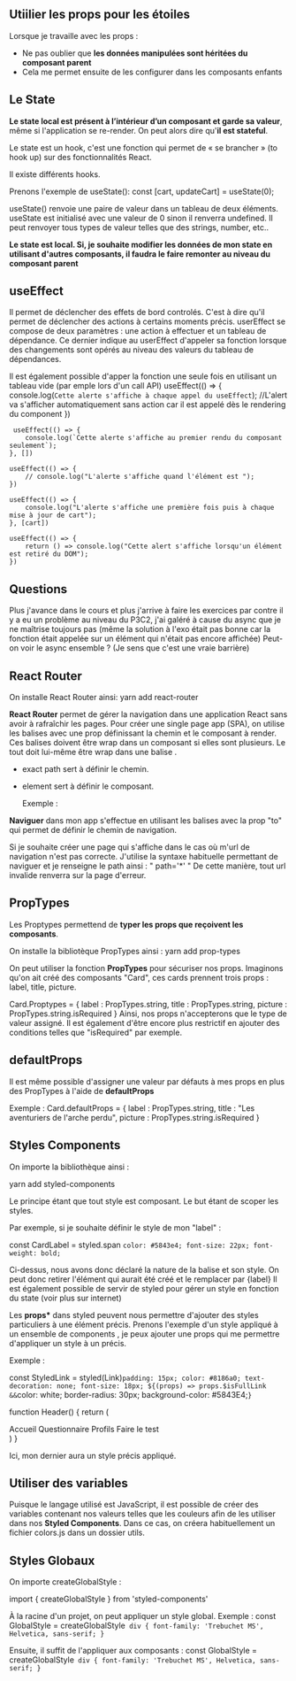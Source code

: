 ## Utiilier les props pour les étoiles

Lorsque je travaille avec les props :

- Ne pas oublier que **les données manipulées sont héritées du composant parent**
- Cela me permet ensuite de les configurer dans les composants enfants

## Le State

**Le state local est présent à l’intérieur d’un composant et garde sa valeur**, même si l'application se re-render.
On peut alors dire qu'**il est stateful**.

Le state est un hook, c'est une fonction qui permet de « se brancher » (to hook up) sur des fonctionnalités React.

Il existe différents hooks.

Prenons l'exemple de useState():
const [cart, updateCart] = useState(0);

useState() renvoie une paire de valeur dans un tableau de deux éléments.
useState est initialisé avec une valeur de 0 sinon il renverra undefined.
Il peut renvoyer tous types de valeur telles que des strings, number, etc..

**Le state est local. Si, je souhaite modifier les données de mon state en utilisant d'autres composants, il faudra le faire remonter au niveau du composant parent**

## useEffect

Il permet de déclencher des effets de bord controlés.
C'est à dire qu'il permet de déclencher des actions à certains moments précis.
userEffect se compose de deux paramètres : une action à effectuer et un tableau de dépendance.
Ce dernier indique au userEffect d'appeler sa fonction lorsque des changements sont opérés au niveau des valeurs du tableau de dépendances.

Il est également possible d'apper la fonction une seule fois en utilisant un tableau vide (par emple lors d'un call API)
useEffect(() => {
console.log(`Cette alerte s'affiche à chaque appel du useEffect`);
//L'alert va s'afficher automatiquement sans action car il est appelé dès le rendering du component
})

     useEffect(() => {
        console.log(`Cette alerte s'affiche au premier rendu du composant seulement`);
    }, [])

    useEffect(() => {
    	// console.log("L'alerte s'affiche quand l'élément est ");
    })

    useEffect(() => {
        console.log("L'alerte s'affiche une première fois puis à chaque mise à jour de cart");
    }, [cart])

    useEffect(() => {
        return () => console.log("Cette alert s'affiche lorsqu'un élément est retiré du DOM");
    })

## Questions

Plus j'avance dans le cours et plus j'arrive à faire les exercices par contre il y a eu un problème au niveau du P3C2, j'ai galéré à cause du async que je ne maîtrise toujours pas (même la solution à l'exo était pas bonne car la fonction était appelée sur un élément qui n'était pas encore affichée)
Peut-on voir le async ensemble ? (Je sens que c'est une vraie barrière)

## React Router

On installe React Router ainsi:
yarn add react-router

**React Router** permet de gérer la navigation dans une application React sans avoir à rafraîchir les pages.
Pour créer une single page app (SPA), on utilise les balises <Route> avec une prop définissant la chemin et le composant à render. Ces balises <Route> doivent être wrap dans un composant <Routes> si elles sont plusieurs.
Le tout doit lui-même être wrap dans une balise <Router>.

- exact path sert à définir le chemin.
- element sert à définir le composant.

  Exemple :

<!-- <Router>
    <Routes>
        <Route exact path = "/monPath" element = {< MonComposant/>}>
    </Routes>
</Router> -->

**Naviguer** dans mon app s'effectue en utilisant les balises <link> avec la prop "to" qui permet de définir le chemin de navigation.

<!-- Exemple : <link to = "/monPath"> -->

Si je souhaite créer une page qui s'affiche dans le cas où m'url de navigation n'est pas correcte.
J'utilise la syntaxe habituelle permettant de naviguer et je renseigne le path ainsi : " path='\*' "
De cette manière, tout url invalide renverra sur la page d'erreur.

## PropTypes

Les Proptypes permettend de **typer les props que reçoivent les composants**.

On installe la bibliotèque PropTypes ainsi :
yarn add prop-types

On peut utiliser la fonction **PropTypes** pour sécuriser nos props.
Imaginons qu'on ait créé des composants "Card", ces cards prennent trois props : label, title, picture.

Card.Proptypes = {
label : PropTypes.string,
title : PropTypes.string,
picture : PropTypes.string.isRequired
}
Ainsi, nos props n'accepterons que le type de valeur assigné.
Il est également d'être encore plus restrictif en ajouter des conditions telles que "isRequired" par exemple.

## defaultProps

Il est même possible d'assigner une valeur par défauts à mes props en plus des PropTypes à l'aide de **defaultProps**

Exemple :
Card.defaultProps = {
label : PropTypes.string,
title : "Les aventuriers de l'arche perdu",
picture : PropTypes.string.isRequired
}

## Styles Components

On importe la bibliothèque ainsi :

yarn add styled-components

Le principe étant que tout style est composant.
Le but étant de scoper les styles.

Par exemple, si je souhaite définir le style de mon "label" :

const CardLabel = styled.span `color: #5843e4; font-size: 22px; font-weight: bold;`

Ci-dessus, nous avons donc déclaré la nature de la balise et son style.
On peut donc retirer l'élément <span> qui aurait été créé et le remplacer par <CardLabel>{label}</CardLabel>
Il est également possible de servir de styled pour gérer un style en fonction du state (voir plus sur internet)

Les **props\*** dans styled peuvent nous permettre d'ajouter des styles particuliers à une élément précis.
Prenons l'exemple d'un style appliqué à un ensemble de components <Link>, je peux ajouter une props qui me permettre d'appliquer un style à un <Link> précis.

Exemple :

const StyledLink = styled(Link)`padding: 15px; color: #8186a0; text-decoration: none; font-size: 18px; ${(props) => props.$isFullLink &&`color: white; border-radius: 30px; background-color: #5843E4;`} `

function Header() {
return (

<nav>
<StyledLink to="/">Accueil</StyledLink>
<StyledLink to="/survey/1">Questionnaire</StyledLink>
<StyledLink to="/freelances">Profils</StyledLink>
<StyledLink to="/survey/1" $isFullLink>Faire le test</StyledLink>
</nav>
)
}

Ici, mon dernier <Link> aura un style précis appliqué.

## Utiliser des variables

Puisque le langage utilisé est JavaScript, il est possible de créer des variables contenant nos valeurs telles que les couleurs afin de les utiliser dans nos **Styled Components**.
Dans ce cas, on créera habituellement un fichier colors.js dans un dossier utils.

## Styles Globaux

On importe createGlobalStyle :

import { createGlobalStyle } from 'styled-components'

À la racine d'un projet, on peut appliquer un style global.
Exemple :
const GlobalStyle = createGlobalStyle` div { font-family: 'Trebuchet MS', Helvetica, sans-serif; }`

Ensuite, il suffit de l'appliquer aux composants :
const GlobalStyle = createGlobalStyle` div { font-family: 'Trebuchet MS', Helvetica, sans-serif; }`
